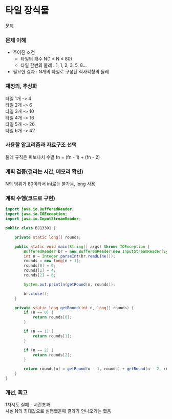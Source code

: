 # 타일 장식물
[문제](https://www.acmicpc.net/problem/13301)

### 문제 이해
- 주어진 조건 
  - 타일의 개수 N(1 ≤ N ≤ 80)  
  - 타일 한변의 둘레 : 1, 1, 2, 3, 5, 8...   
- 필요한 결과 : N개의 타일로 구성된 직사각형의 둘레

### 재정의, 추상화
타일 1개 -> 4  
타일 2개 -> 6  
타일 3개 -> 10  
타일 4개 -> 16    
타일 5개 -> 26  
타일 6개 -> 42  

### 사용할 알고리즘과 자료구조 선택
둘레 규칙은 피보나치 수열
fn = (fn - 1) + (fn - 2)  

### 계획 검증(걸리는 시간, 메모리 확인)
N의 범위가 80이라서 int로는 불가능, long 사용  

### 계획 수행(코드로 구현)
```java
import java.io.BufferedReader;
import java.io.IOException;
import java.io.InputStreamReader;

public class BJ13301 {

    private static long[] rounds;

    public static void main(String[] args) throws IOException {
        BufferedReader br = new BufferedReader(new InputStreamReader(System.in));
        int n = Integer.parseInt(br.readLine());
        rounds = new long[n + 1];
        rounds[0] = 0;
        rounds[1] = 4;
        rounds[2] = 6;

        System.out.println(getRound(n, rounds));

        br.close();
    }

    private static long getRound(int n, long[] rounds) {
        if (n == 0) {
            return rounds[0];
        }

        if (n == 1) {
            return rounds[1];
        }

        if (n == 2) {
            return rounds[2];
        }

        return rounds[n] = getRound(n - 1, rounds) + getRound(n - 2, rounds);
    }
}

```
### 개선, 회고  
1차시도 실패 - 시간초과  
사실 N의 최대값으로 실행했을때 결과가 안나오기는 했음  

